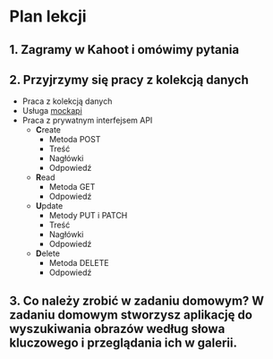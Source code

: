 # Plan lekcji

## 1. Zagramy w Kahoot і omówimy pytania
## 2. Przyjrzymy się pracy z kolekcją danych
- Praca z kolekcją danych
- Usługa [mockapi](https://mockapi.io/)
- Praca z prywatnym interfejsem API
  - **C**reate
    - Metoda POST
    - Treść
    - Nagłówki
    - Odpowiedź
  - **R**ead
    - Metoda GET
    - Odpowiedź
  - **U**pdate
    - Metody PUT i PATCH
    - Treść
    - Nagłówki
    - Odpowiedź
  - **D**elete
    - Metoda DELETE
    - Odpowiedź
## 3. Co należy zrobić w zadaniu domowym? W zadaniu domowym stworzysz aplikację do wyszukiwania obrazów według słowa kluczowego i przeglądania ich w galerii.  

